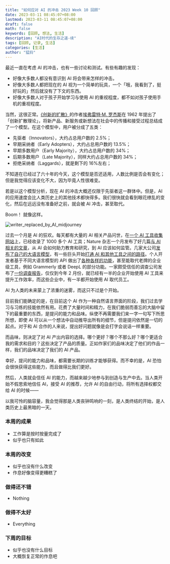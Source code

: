 ```yaml
---
title: "如何应对 AI 的冲击 2023 Week 10 回顾"
date: 2023-03-11 08:45:07+08:00
lastmod: 2023-03-11 08:45:07+08:00
draft: false
math: false
keywords: [回顾, 想法, 生活]
description: "AI时代的生存之道-续"
tags: [回顾, 记录, 生活]
categories: [生活]
author: "猛犸"
---
```


最近一直在考虑 AI 的冲击，也有一些讨论和测试。有些有趣的发现：

- 好像大多数人都没有意识到 AI 将会带来怎样的冲击。
- 好像大多数人都把现在的 AI 视为一个简单的玩具，一个「哦，我看到了，挺好玩的」然后就没有了下文的东西。
- 好像大多数人对于孩子开始学习与使用 AI 的重视程度，都不如对孩子使用手机的重视程度。

当然，这很正常。[《创新的扩散》](https://book.douban.com/subject/1460235/)的作者[埃弗雷特·M. 罗杰斯](https://en.wikipedia.org/wiki/Everett_Rogers)在 1962 年提出了「创新扩散理论」，将新产品、新服务或新想法在社会中的传播和接受过程总结成了一个模型。在这个模型中，用户被分成了五类：

- 先驱者（Innovators），大约占总用户数的 2.5%；
- 早期采纳者（Early Adopters），大约占总用户数的 13.5%；
- 早期多数用户（Early Majority），大约占总用户数的 34%；
- 后期多数用户（Late Majority），同样大约占总用户数的 34%；
- 拒绝采纳者（Laggards），就是剩下的 16%左右；

不知道在已经过了六十年的今天，这个模型是否还适用，人数比例是否会有变化；但是我觉得应该变化不大，因为毕竟人性很难变。

若是以这个模型分析，现在 AI 的冲击大概还仅限于先驱者这一群体中。但是，AI 的应用速度会比人类历史上的其他技术都快得多。我们很快就会看到眼花缭乱的变化，然后在远远没有准备好之前，就会被 AI 冲击，甚至取代。

Boom！ 就像这样。

![writer_replaced_by_AI_midjourney](https://1-1256632535.cos.ap-beijing.myqcloud.com/img/writer_replaced_by_AI_midjourney.png)

过去一个月是 AI 的狂欢。每天都有大量的 AI 相关产品问世，在[一个 AI 工具收集网站](https://www.futuretools.io/)上，已经收录了 1000 多个 AI 工具；Nature 杂志一个月发布了好几篇[与 AI 相关的文章](https://www.nature.com/articles/d41586-023-00340-6)，从 AI 会如何助力教育和研究，到 AI 应该如何监管。几家大公司[发布了自己的大语言模型](https://www.theverge.com/2023/3/8/23629362/meta-ai-language-model-llama-leak-online-misuse)，有一些巨头开始[打通 AI 和其他工具之间的路径](https://ai.googleblog.com/2023/03/palm-e-embodied-multimodal-language.html)。个人开发者基于不同大语言模型的 API 做出了[各种各样的功能](https://github.com/yetone/openai-translator)，甚至能取代老牌的企业级工具，例如 Grammerly 或者 DeepL 的部分功能。一家颇受信任的调查公司发布了[一份调查报告](https://www.resumebuilder.com/1-in-4-companies-have-already-replaced-workers-with-chatgpt/)，仅仅到今年 2 月份，就已经有一半的企业开始使用 AI 工具来提升工作效率，而这些企业中，有一半都开始使用 AI 取代员工。

AI 为人类的未来蒙上了浓重的迷雾，而这只不过是个开始。

目前我们能确定的是，在目前这个 AI 作为一种自然语言界面的阶段，我们过去学习与习练的技能依然有用。花费了大量时间和精力，在我们脆弱而善忘的大脑中留下的最重要的东西，是提问的能力和品味。纵使不再需要我们来一字一句写下所思所想，即使 AI 可以从一个想法中自动推导出所有的细节，但是提问依然是一切的起点。对于和 AI 合作的人来说，提出好问题就像是会打字会说话一样重要。

而品味，则决定了对 AI 产出内容的选择。哪个更好？哪个不那么好？哪个更适合我的需求和目的？这些决定了产品的质量。正如作家们的品味决定了他们的作品一样，我们的品味决定了我们的 AI 产品。

幸好，提问的能力和品味，都需要长期的训练才能够获得。而不幸的是，AI 恐怕会很快获得这些能力，而且做得比我们更好。

然后，人类就会信任 AI 的能力，而越来越少地参与到创造与生产中去。当人类开始不假思索地信任 AI，接受 AI 的推荐，允许 AI 的自由行动，将所有选择权都交给 AI 的时候——

以我可怜的脑容量，我会觉得那是人类丧钟鸣响的一刻，是人类终结的开始，是人类历史上最黑暗的一天。

### 本周的成果

- 工作算是按时按量完成了
- 似乎也只有如此

### 本周的改变

- 似乎也没有什么改变
- 作息好像变得更糟糕了

### 做得还不错

- Nothing

### 做得不太好

- Everything

### 下周的目标

- 似乎也没有什么目标
- 大概恢复正常的作息吧

